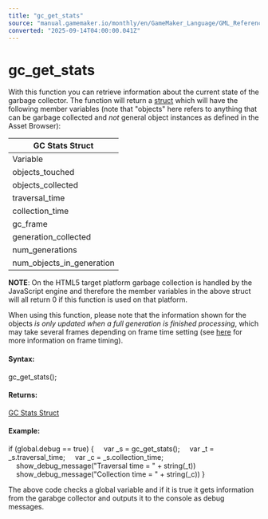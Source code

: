 ```yaml
---
title: "gc_get_stats"
source: "manual.gamemaker.io/monthly/en/GameMaker_Language/GML_Reference/Garbage_Collection/gc_get_stats.htm"
converted: "2025-09-14T04:00:00.041Z"
---
```


# gc\_get\_stats

With this function you can retrieve information about the current state of the garbage collector. The function will return a [struct](../../GML_Overview/Structs.md) which will have the following member variables (note that "objects" here refers to anything that can be garbage collected and _not_ general object instances as defined in the Asset Browser):

| GC Stats Struct |
| --- |
| Variable | Type | Description |
| objects_touched | Real | This is the number of active objects the garbage collector found in the previous frame. This will vary depending on which generation was collected. |
| objects_collected | Real | The number of objects which the garbage collector determined weren't active in the previous frame, and which could therefore be deleted. |
| traversal_time | Real | This is the time in microseconds (on the main thread) which the garbage collector took to figure out which objects were active. |
| collection_time | Real | This is the time in microseconds (on a separate thread) which the garbage collector took to clean up the objects deemed inactive. |
| gc_frame | Real | This is a counter which is incremented every time a garbage collection pass occurs. If garbage collection is disabled this will not increase. |
| generation_collected | Real | This is the index of the generation that was collected last. 0 is the youngest generation and 3 is currently the oldest. |
| num_generations | Real | This is the total number of garbage collection generations. |
| num_objects_in_generation | Array of Reals | This is an array (of size num_generations) containing the number of objects in each generation. |

**NOTE**: On the HTML5 target platform garbage collection is handled by the JavaScript engine and therefore the member variables in the above struct will all return 0 if this function is used on that platform.

When using this function, please note that the information shown for the objects _is only updated when a full generation is finished processing_, which may take several frames depending on frame time setting (see [here](gc_target_frame_time.md) for more information on frame timing).

#### Syntax:

gc\_get\_stats();

#### Returns:

[GC Stats Struct](gc_get_stats.md)

#### Example:

if (global.debug == true)
{
    var \_s = gc\_get\_stats();
    var \_t = \_s.traversal\_time;
    var \_c = \_s.collection\_time;
    show\_debug\_message("Traversal time = " + string(\_t))
    show\_debug\_message("Collection time = " + string(\_c))
}

The above code checks a global variable and if it is true it gets information from the garabge collector and outputs it to the console as debug messages.